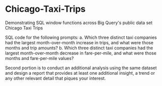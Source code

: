 # Chicago-Taxi-Trips
Demonstrating SQL window functions across Big Query's public data set Chicago Taxi Trips

SQL code for the following prompts:
a.	Which three distinct taxi companies had the largest month-over-month increase in trips, and what were those months and trip amounts? 
b.	Which three distinct taxi companies had the largest month-over-month decrease in fare-per-mile, and what were those months and fare-per-mile values?

Second portion is to conduct an additional analysis using the same dataset and design a report that provides at least one additional insight, a trend or any other relevant detail that piques your interest.
